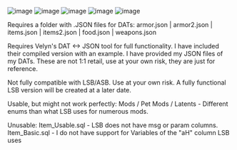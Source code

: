 ![image](https://github.com/ShiyoKozuki/FFXI-Item-Editor/assets/58101246/a820b4a0-afba-4b27-b89e-4a957d8637dc)
![image](https://github.com/ShiyoKozuki/FFXI-Item-Editor/assets/58101246/d6813f91-235d-4510-b915-584af2e9d3bc)
![image](https://github.com/ShiyoKozuki/FFXI-Item-Editor/assets/58101246/c1de91ea-9571-40af-b36b-8e3d60256b0e)
![image](https://github.com/ShiyoKozuki/FFXI-Item-Editor/assets/58101246/75a11a0a-9dea-41ad-90ff-17c5372e0148)
![image](https://github.com/ShiyoKozuki/FFXI-Item-Editor/assets/58101246/754fab94-bc60-4c22-8dd3-01ff567c2b40)




Requires a folder with .JSON files for DATs:
armor.json | armor2.json | items.json | items2.json | food.json | weapons.json

Requires Velyn's DAT <-> JSON tool for full functionality. I have included their compiled version with an example.
I have provided my JSON files of my DATs. These are not 1:1 retail, use at your own risk, they are just for reference.

Not fully compatible with LSB/ASB. Use at your own risk.
A fully functional LSB version will be created at a later date.

Usable, but might not work perfectly:
Mods / Pet Mods / Latents - Different enums than what LSB uses for numerous mods.

Unusable:
Item_Usable.sql - LSB does not have msg or param columns.
Item_Basic.sql - I do not have support for Variables of the "aH" column LSB uses

